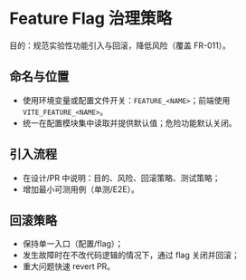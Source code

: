 # Feature Flag 治理策略

目的：规范实验性功能引入与回滚，降低风险（覆盖 FR-011）。

## 命名与位置
- 使用环境变量或配置文件开关：`FEATURE_<NAME>`；前端使用 `VITE_FEATURE_<NAME>`。
- 统一在配置模块集中读取并提供默认值；危险功能默认关闭。

## 引入流程
- 在设计/PR 中说明：目的、风险、回滚策略、测试策略；
- 增加最小可测用例（单测/E2E）。

## 回滚策略
- 保持单一入口（配置/flag）；
- 发生故障时在不改代码逻辑的情况下，通过 flag 关闭并回滚；
- 重大问题快速 revert PR。
